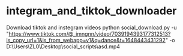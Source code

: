 # integram_and_tiktok_downloader
Download tiktok and instegram videos
python social_download.py -u "https://www.tiktok.com/@_imngnn/video/7039194393177312513?is_copy_url=1&is_from_webapp=v1&q=dance&t=1648443431292" -o D:\Users\ZL0\Desktop\social_scripts\asd.mp4
